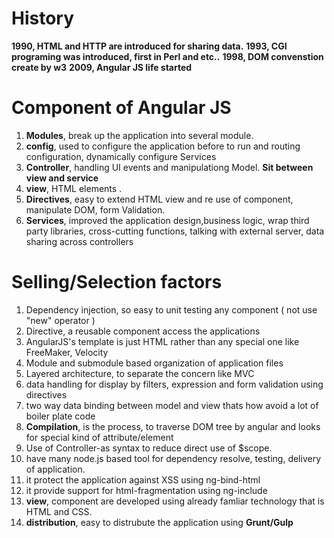 # History

**1990, HTML and HTTP are introduced for sharing data.** **1993, CGI programing was introduced, first in Perl and etc..** **1998, DOM convenstion create by w3** **2009, Angular JS life started**

# Component of Angular JS

1. **Modules**, break up the application into several module.
2. **config**, used to configure the application before to run and routing configuration, dynamically configure Services
3. **Controller**, handling UI events and manipulationg Model. **Sit between view and service**
4. **view**, HTML elements .
5. **Directives**, easy to extend HTML view and re use of component, manipulate DOM, form Validation.
6. **Services**, improved the application design,business logic, wrap third party libraries, cross-cutting functions, talking with external server, data sharing across controllers

# Selling/Selection factors

1. Dependency injection, so easy to unit testing any component ( not use "new" operator )
2. Directive, a reusable component access the applications
3. AngularJS's template is just HTML rather than any special one like FreeMaker, Velocity
4. Module and submodule based organization of application files
5. Layered architecture, to separate the concern like MVC
6. data handling for display by filters, expression and form validation using directives
7. two way data binding between model and view thats how avoid a lot of boiler plate code
8. **Compilation**, is the process, to traverse DOM tree by angular and looks for special kind of attribute/element
9. Use of Controller-as syntax to reduce direct use of $scope.
10. have many node.js based tool for dependency resolve, testing, delivery of application.
11. it protect the application against XSS using ng-bind-html
12. it provide support for html-fragmentation using ng-include
13. **view**, component are developed using already famliar technology that is HTML and CSS.
14. **distribution**, easy to distrubute the application using **Grunt/Gulp**
